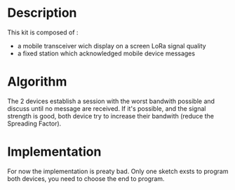 # Description
This kit is composed of :
* a mobile transceiver wich display on a screen LoRa signal quality
* a fixed station which acknowledged mobile device messages

# Algorithm
The 2 devices establish a session with the worst bandwith possible and discuss until no message are received.
If it's possible, and the signal strength is good, both device try to increase their bandwith (reduce the Spreading Factor).


# Implementation
For now the implementation is preaty bad. Only one sketch exsts to program both devices, you need to choose the end to program.
